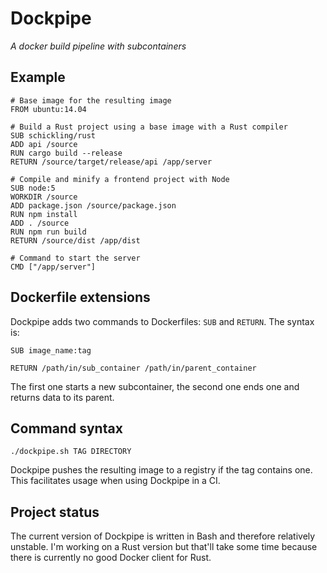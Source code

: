 # Dockpipe
*A docker build pipeline with subcontainers*

## Example
```
# Base image for the resulting image
FROM ubuntu:14.04

# Build a Rust project using a base image with a Rust compiler
SUB schickling/rust
ADD api /source
RUN cargo build --release
RETURN /source/target/release/api /app/server

# Compile and minify a frontend project with Node
SUB node:5
WORKDIR /source
ADD package.json /source/package.json
RUN npm install
ADD . /source
RUN npm run build
RETURN /source/dist /app/dist

# Command to start the server
CMD ["/app/server"]
```

## Dockerfile extensions
Dockpipe adds two commands to Dockerfiles: `SUB` and `RETURN`. The syntax is:

`SUB image_name:tag`

`RETURN /path/in/sub_container /path/in/parent_container`

The first one starts a new subcontainer, the second one ends one and returns data to its parent.

## Command syntax
`./dockpipe.sh TAG DIRECTORY`

Dockpipe pushes the resulting image to a registry if the tag contains one. This facilitates usage when using Dockpipe in a CI.

## Project status
The current version of Dockpipe is written in Bash and therefore relatively unstable. I'm working on a Rust version but that'll take some time because there is currently no good Docker client for Rust.
